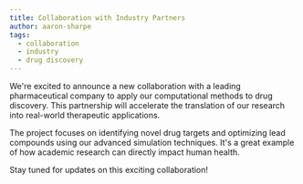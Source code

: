 ```yaml
---
title: Collaboration with Industry Partners
author: aaron-sharpe
tags:
  - collaboration
  - industry
  - drug discovery
---
```


We're excited to announce a new collaboration with a leading pharmaceutical company to apply our computational methods to drug discovery. This partnership will accelerate the translation of our research into real-world therapeutic applications.

The project focuses on identifying novel drug targets and optimizing lead compounds using our advanced simulation techniques. It's a great example of how academic research can directly impact human health.

Stay tuned for updates on this exciting collaboration!